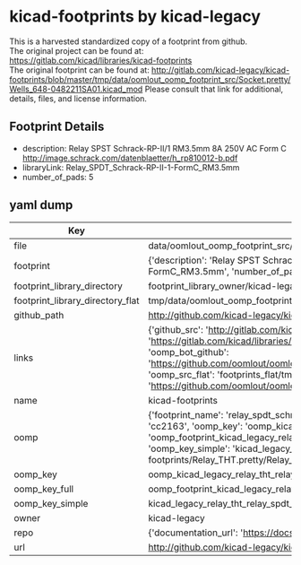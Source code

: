 # kicad-footprints by kicad-legacy  
This is a harvested standardized copy of a footprint from github.  
The original project can be found at:  
https://gitlab.com/kicad/libraries/kicad-footprints  
The original footprint can be found at:
http://gitlab.com/kicad-legacy/kicad-footprints/blob/master/tmp/data/oomlout_oomp_footprint_src/Socket.pretty/Wells_648-0482211SA01.kicad_mod
Please consult that link for additional, details, files, and license information.  
## Footprint Details
* description: Relay SPST Schrack-RP-II/1 RM3.5mm 8A 250V AC Form C http://image.schrack.com/datenblaetter/h_rp810012-b.pdf  
* libraryLink: Relay_SPDT_Schrack-RP-II-1-FormC_RM3.5mm  
* number_of_pads: 5  
## yaml dump  
| Key | Value |  
| --- | --- |  
| file | data/oomlout_oomp_footprint_src/kicad-footprints/Relay_THT.pretty/Relay_SPDT_Schrack-RP-II-1-FormC_RM3.5mm.kicad_mod |  
| footprint | {'description': 'Relay SPST Schrack-RP-II/1 RM3.5mm 8A 250V AC Form C http://image.schrack.com/datenblaetter/h_rp810012-b.pdf', 'libraryLink': 'Relay_SPDT_Schrack-RP-II-1-FormC_RM3.5mm', 'number_of_pads': 5} |  
| footprint_library_directory | footprint_library_owner/kicad-legacy_kicad-footprints |  
| footprint_library_directory_flat | tmp/data/oomlout_oomp_footprint_src/footprints_flat/kicad_legacy_relay_tht_relay_spdt_schrack_rp_ii_1_formc_rm3_5mm/working |  
| github_path | http://github.com/kicad-legacy/kicad-footprints/blob/master/tmp/data/oomlout_oomp_footprint_src/Relay_THT.pretty/Relay_SPDT_Schrack-RP-II-1-FormC_RM3.5mm.kicad_mod |  
| links | {'github_src': 'http://gitlab.com/kicad-legacy/kicad-footprints/blob/master/tmp/data/oomlout_oomp_footprint_src/Socket.pretty/Wells_648-0482211SA01.kicad_mod', 'github_src_repo': 'https://gitlab.com/kicad/libraries/kicad-footprints', 'oomp_bot': 'tmp/data/oomlout_oomp_footprint_src/footprints/kicad_legacy_relay_tht_relay_spdt_schrack_rp_ii_1_formc_rm3_5mm/working', 'oomp_bot_github': 'https://github.com/oomlout/oomlout_oomp_footprint_bot/tree/main/tmp/data/oomlout_oomp_footprint_src/footprints/kicad_legacy_relay_tht_relay_spdt_schrack_rp_ii_1_formc_rm3_5mm/working', 'oomp_src_flat': 'footprints_flat/tmp/data/oomlout_oomp_footprint_src/footprints_flat/kicad_legacy_relay_tht_relay_spdt_schrack_rp_ii_1_formc_rm3_5mm/working', 'oomp_src_flat_github': 'https://github.com/oomlout/oomlout_oomp_footprint_src/tree/main/tmp/data/oomlout_oomp_footprint_src/footprints_flat/kicad_legacy_relay_tht_relay_spdt_schrack_rp_ii_1_formc_rm3_5mm/working'} |  
| name | kicad-footprints |  
| oomp | {'footprint_name': 'relay_spdt_schrack_rp_ii_1_formc_rm3_5mm', 'library_name': 'relay_tht', 'md5': 'cc216352dfb80ac338fce632f0b0c5df', 'md5_10': 'cc216352df', 'md5_5': 'cc216', 'md5_6': 'cc2163', 'oomp_key': 'oomp_kicad_legacy_relay_tht_relay_spdt_schrack_rp_ii_1_formc_rm3_5mm', 'oomp_key_extra': 'oomp_footprint_kicad_legacy_relay_tht_relay_spdt_schrack_rp_ii_1_formc_rm3_5mm', 'oomp_key_full': 'oomp_footprint_kicad_legacy_relay_tht_relay_spdt_schrack_rp_ii_1_formc_rm3_5mm_cc2163', 'oomp_key_simple': 'kicad_legacy_relay_tht_relay_spdt_schrack_rp_ii_1_formc_rm3_5mm', 'original_filename': 'data/oomlout_oomp_footprint_src/kicad-footprints/Relay_THT.pretty/Relay_SPDT_Schrack-RP-II-1-FormC_RM3.5mm.kicad_mod', 'owner_name': 'kicad_legacy'} |  
| oomp_key | oomp_kicad_legacy_relay_tht_relay_spdt_schrack_rp_ii_1_formc_rm3_5mm |  
| oomp_key_full | oomp_footprint_kicad_legacy_relay_tht_relay_spdt_schrack_rp_ii_1_formc_rm3_5mm |  
| oomp_key_simple | kicad_legacy_relay_tht_relay_spdt_schrack_rp_ii_1_formc_rm3_5mm |  
| owner | kicad-legacy |  
| repo | {'documentation_url': 'https://docs.github.com/rest/repos/repos#get-a-repository', 'message': 'Not Found'} |  
| url | http://github.com/kicad-legacy/kicad-footprints |  


